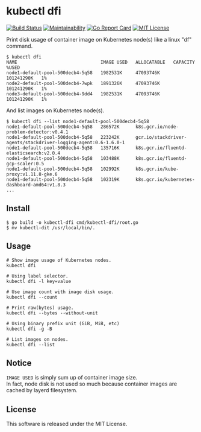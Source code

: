 # kubectl dfi

[![Build Status](https://travis-ci.org/makocchi-git/kubectl-dfi.svg?branch=master)](https://travis-ci.org/makocchi-git/kubectl-dfi)
[![Maintainability](https://api.codeclimate.com/v1/badges/b92591d00becc95b11ca/maintainability)](https://codeclimate.com/github/makocchi-git/kubectl-dfi/maintainability)
[![Go Report Card](https://goreportcard.com/badge/github.com/makocchi-git/kubectl-dfi)](https://goreportcard.com/report/github.com/makocchi-git/kubectl-dfi)
[![MIT License](http://img.shields.io/badge/license-MIT-blue.svg?style=flat)](LICENSE)

Print disk usage of container image on Kubernetes node(s) like a linux "df" command.  

```shell
$ kubectl dfi
NAME                               IMAGE USED   ALLOCATABLE   CAPACITY     %USED
node1-default-pool-500decb4-5q58   1982531K     47093746K     101241290K   1%
node2-default-pool-500decb4-7wpk   1891326K     47093746K     101241290K   1%
node3-default-pool-500decb4-9dd4   1982531K     47093746K     101241290K   1%
```

And list images on Kubernetes node(s).

```shell
$ kubectl dfi --list node1-default-pool-500decb4-5q58
node1-default-pool-500decb4-5q58   286572K      k8s.gcr.io/node-problem-detector:v0.4.1
node1-default-pool-500decb4-5q58   223242K      gcr.io/stackdriver-agents/stackdriver-logging-agent:0.6-1.6.0-1
node1-default-pool-500decb4-5q58   135716K      k8s.gcr.io/fluentd-elasticsearch:v2.0.4
node1-default-pool-500decb4-5q58   103488K      k8s.gcr.io/fluentd-gcp-scaler:0.5
node1-default-pool-500decb4-5q58   102992K      k8s.gcr.io/kube-proxy:v1.11.8-gke.6
node1-default-pool-500decb4-5q58   102319K      k8s.gcr.io/kubernetes-dashboard-amd64:v1.8.3
...
```

## Install

```shell
$ go build -o kubectl-dfi cmd/kubectl-dfi/root.go
$ mv kubectl-dit /usr/local/bin/.
```

## Usage

```shell
# Show image usage of Kubernetes nodes.
kubectl dfi

# Using label selector.
kubectl dfi -l key=value

# Use image count with image disk usage.
kubectl dfi --count

# Print raw(bytes) usage.
kubectl dfi --bytes --without-unit

# Using binary prefix unit (GiB, MiB, etc)
kubectl dfi -g -B

# List images on nodes.
kubectl dfi --list
```

## Notice

`IMAGE USED` is simply sum up of container image size.  
In fact, node disk is not used so much because container images are cached by layerd filesystem.

## License

This software is released under the MIT License.
